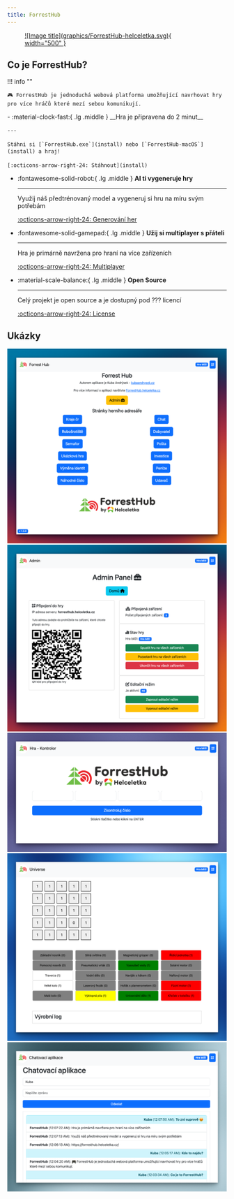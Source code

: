 ```yaml
---
title: ForrestHub
---
```


<a href="https://helceletka.cz/" target="_blank" rel="noopener">
    <figure markdown="span">
        ![Image title](graphics/ForrestHub-helceletka.svg){ width="500" }
    </figure>
</a>

## Co je ForrestHub?


!!! info ""

    🎮 ForrestHub je jednoduchá webová platforma umožňující navrhovat hry pro více hráčů které mezí sebou komunikují.


<div class="grid cards" markdown>
-   :material-clock-fast:{ .lg .middle } __Hra je připravena do 2 minut__

    ---

    Stáhni si [`ForrestHub.exe`](install) nebo [`ForrestHub-macOS`](install) a hraj!

    [:octicons-arrow-right-24: Stáhnout](install)

-   :fontawesome-solid-robot:{ .lg .middle } __AI ti vygeneruje hry__

    ---

    Využij náš předtrénovaný model a vygeneruj si hru na míru svým potřebám

    [:octicons-arrow-right-24: Generování her](game)


-   :fontawesome-solid-gamepad:{ .lg .middle } __Užij si multiplayer s přáteli__

    ---

    Hra je primárně navržena pro hraní na více zařízeních

    [:octicons-arrow-right-24: Multiplayer](connection)

-   :material-scale-balance:{ .lg .middle } __Open Source__

    ---

    Celý projekt je open source a je dostupný pod ??? licencí

    [:octicons-arrow-right-24: License](license)

</div>



## Ukázky
![ForrestHub](./media/home.png)
![ForrestHub](./media/admin.png)
![ForrestHub](./media/kontrolor.png)
![ForrestHub](./media/universe.png)
![ForrestHub](./media/chat.png)
